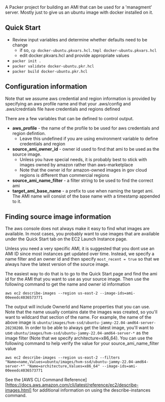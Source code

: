 A Packer project for building an AMI that can be used for a 'managment' server.
Mostly just to give us an ubuntu image with docker installed on it.
## Quick Start

- Review input variables and determine whether defaults need to be change
  - if so, `cp docker-ubuntu.pkvars.hcl.tmpl docker-ubuntu.pkvars.hcl`
  - edit docker.pkvars.hcl and provide appropriate values
- `packer init .` 
- `packer validate docker-ubuntu.pkr.hcl`
- `packer build docker-ubuntu.pkr.hcl`

## Configuration information

Note that we assume aws credential and region information is provided by specifying
an aws profile name and that your .aws/config and .aws/credntials file have
credentials and regions defined

There are a few variables that can be defined to control output.

- **aws_profile** - the name of the profile to be used for aws credentials and region defintion.
  - Leave this undefined if you are using environment variable to define credentials and region
- **source_ami_owner_id** - owner id used to find that ami to be used as the source image.
  - Unless you have special needs, it is probably best to stick with images owned by amazon rather than aws-marketplace
  - Note that the owner id for amazon-owned images in gov cloud regions is different than commercial regions
- **source_ami_name_filter** - a filter string to be used to find the correct ami
- **target_ami_base_name** - a prefix to use when naming the target ami.  The AMI name will consist of the base name with a timestamp appended to it.

## Finding source image information

The aws console does not always make it easy to find what images are available. In most cases, you probably
want to use images that are available under the Quick Start tab on the EC2 Launch Instance page.

Unless you need a very specific AMI, it is suggested that you dont use an AMI ID since most instances get
updated over time.  Instead, we specify a name filter and an owner id and then specify `most_recent = true` so 
that we always have the latest version of the source image.

The easiest way to do that is to go to the Quick Start page and find the ami id for the AMI that you want to
use as your source image.  Then use the following command to get the name and owner id information

```
aws ec2 describe-images --region us-east-2 --image-ids=ami-00eeedc4036573771
```

The output will include OwnerId and Name properties that you can use.  Note that the name usually contains
date the images was created, so you'll want to wildcard that section of the name.  For example,
the name of the above image is `ubuntu/images/hvm-ssd/ubuntu-jammy-22.04-amd64-server-20230208`.  In order
to be able to always get the latest image, you'll want to use `ubuntu/images/hvm-ssd/ubuntu-jammy-22.04-amd64-server-*` 
as the image filter (Note that we specify architecture=x86_64).  You can use the following command to help
verify the value for your source_ami_name_filter value
```
aws ec2 describe-images --region us-east-2 --filters "Name=name,Values=ubuntu/images/hvm-ssd/ubuntu-jammy-22.04-amd64-server-*" "Name=architecture,Values=x86_64" --image-ids=ami-00eeedc4036573771
```
See the [AWS CLI Command Reference][https://docs.aws.amazon.com/cli/latest/reference/ec2/describe-images.html] for additional information on using the describe-instances command.
